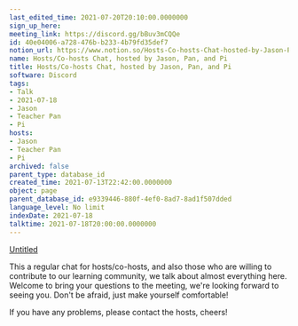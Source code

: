 ```yaml
---
last_edited_time: 2021-07-20T20:10:00.0000000
sign_up_here: 
meeting_link: https://discord.gg/bBuv3mCQQe
id: 40e04006-a728-476b-b233-4b79fd35def7
notion_url: https://www.notion.so/Hosts-Co-hosts-Chat-hosted-by-Jason-Pan-and-Pi-40e04006a728476bb2334b79fd35def7
name: Hosts/Co-hosts Chat, hosted by Jason, Pan, and Pi
title: Hosts/Co-hosts Chat, hosted by Jason, Pan, and Pi
software: Discord
tags:
- Talk
- 2021-07-18
- Jason
- Teacher Pan
- Pi
hosts:
- Jason
- Teacher Pan
- Pi
archived: false
parent_type: database_id
created_time: 2021-07-13T22:42:00.0000000
object: page
parent_database_id: e9339446-880f-4ef0-8ad7-8ad1f507dded
language_level: No limit
indexDate: 2021-07-18
talktime: 2021-07-18T20:00:00.0000000
---
```




[Untitled](https://www.notion.so/d637a27eb33f44cbb92a56c3359cc567)   



This a regular chat for hosts/co-hosts, and also those who are willing to contribute to our learning community, we talk about almost everything here. Welcome to bring your questions to the meeting, we're looking forward to seeing you. Don't be afraid, just make yourself comfortable!

If you have any problems, please contact the hosts, cheers!



